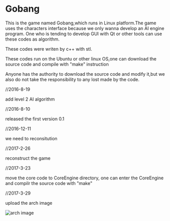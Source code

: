 # Gobang 
This is the game named Gobang,which runs in Linux platform.The game uses the characters interface because we only wanna 
develop an AI engine program. One who is tending to develop GUI with Qt or other tools can use these codes as algorithm.

These codes were writen by c++ with stl. 

These codes run on the Ubuntu or other linux OS,one can download the source code and compile with "make" instruction

Anyone has the authority to download the source code and modify it,but we also do not take the responsibility to any lost 
made by the code.


//2016-8-19

add level 2 AI algorithm 


//2016-8-10

released the first version 0.1

//2016-12-11

we need to reconsitution

//2017-2-26

reconstruct the game

//2017-3-23

move the core code to CoreEngine directory, one can enter the CoreEngine and compilr the source code with "make"

//2017-3-29

upload the arch image

![arch image](https://github.com/VizXu/GobangGame/blob/master/CoreEngine/src/img/arch.png)
